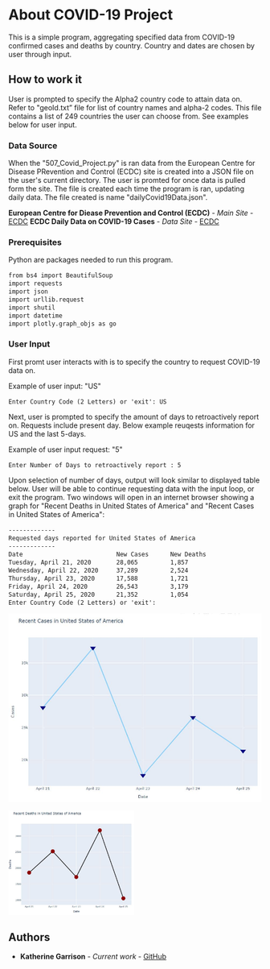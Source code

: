 # About COVID-19 Project

This is a simple program, aggregating specified data from COVID-19 confirmed cases and deaths by country. Country and dates are chosen by user through input.

## How to work it

User is prompted to specify the Alpha2 country code to attain data on.
    Refer to "geoId.txt” file for list of country names and alpha-2 codes. This file contains a list of 249 countries the user can choose from. See examples below for user input.

### Data Source

When the "507_Covid_Project.py" is ran data from the European Centre for Disease PRevention and Control (ECDC) site is created into a JSON file on the user's current directory. The user is promted for once data is pulled form the site. The file is created each time the program is ran, updating daily data. The file created is name "dailyCovid19Data.json".

**European Centre for Diease Prevention and Control (ECDC)** - *Main Site* - [ECDC](https://www.ecdc.europa.eu/en)
**ECDC Daily Data on COVID-19 Cases** - *Data Site* - [ECDC](https://opendata.ecdc.europa.eu/covid19/casedistribution/json)

### Prerequisites

Python are packages needed to run this program.

```
from bs4 import BeautifulSoup
import requests
import json
import urllib.request
import shutil
import datetime
import plotly.graph_objs as go
```

### User Input

First promt user interacts with is to specify the country to request COVID-19 data on.

Example of user input: "US"
```
Enter Country Code (2 Letters) or 'exit': US
```
Next, user is prompted to specify the amount of days to retroactively report on. Requests include present day.
Below example reuqests information for US and the last 5-days.

Example of user input request: "5"

```
Enter Number of Days to retroactively report : 5
```
Upon selection of number of days, output will look similar to displayed table below. User will be able to continue requesting data with the input loop, or exit the program.
Two windows will open in an internet browser showing a graph for "Recent Deaths in United States of America" and "Recent Cases in United States of America":

```
-------------
Requested days reported for United States of America
-------------
Date                          New Cases      New Deaths
Tuesday, April 21, 2020       28,065         1,857
Wednesday, April 22, 2020     37,289         2,524
Thursday, April 23, 2020      17,588         1,721
Friday, April 24, 2020        26,543         3,179
Saturday, April 25, 2020      21,352         1,054
Enter Country Code (2 Letters) or 'exit':
```
![Confirmed Cases](https://github.com/garrisok/507_finalproject/blob/master/images/recent_cases.JPG)


<img src="https://github.com/garrisok/507_finalproject/blob/master/images/recent_deaths.JPG" width="250">

## Authors

* **Katherine Garrison** - *Current work* - [GitHub](https://github.com/garrisok)

